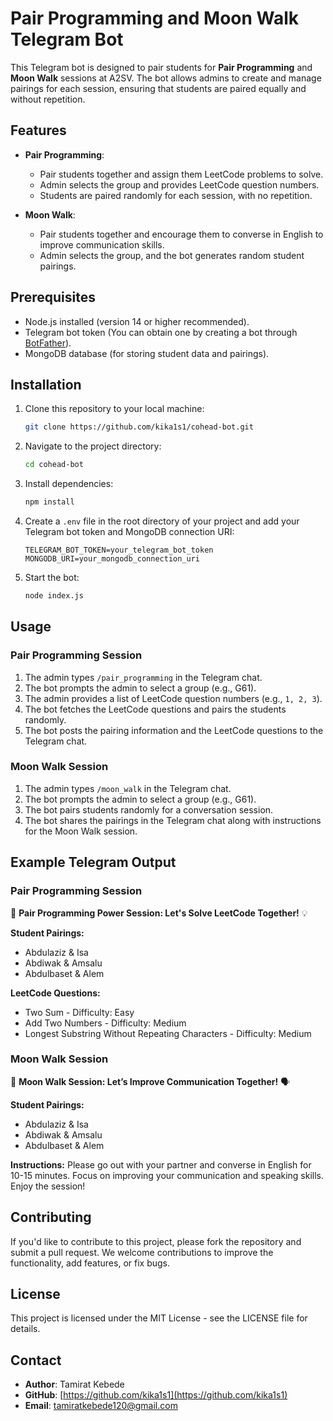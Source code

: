 # Pair Programming and Moon Walk Telegram Bot

This Telegram bot is designed to pair students for **Pair Programming** and **Moon Walk** sessions at A2SV. The bot allows admins to create and manage pairings for each session, ensuring that students are paired equally and without repetition.

## Features

- **Pair Programming**:
  - Pair students together and assign them LeetCode problems to solve.
  - Admin selects the group and provides LeetCode question numbers.
  - Students are paired randomly for each session, with no repetition.
  
- **Moon Walk**:
  - Pair students together and encourage them to converse in English to improve communication skills.
  - Admin selects the group, and the bot generates random student pairings.

## Prerequisites

- Node.js installed (version 14 or higher recommended).
- Telegram bot token (You can obtain one by creating a bot through [BotFather](https://core.telegram.org/bots#botfather)).
- MongoDB database (for storing student data and pairings).

## Installation

1. Clone this repository to your local machine:

    ```bash
    git clone https://github.com/kika1s1/cohead-bot.git
    ```

2. Navigate to the project directory:

    ```bash
    cd cohead-bot
    ```

3. Install dependencies:

    ```bash
    npm install
    ```

4. Create a `.env` file in the root directory of your project and add your Telegram bot token and MongoDB connection URI:

    ```env
    TELEGRAM_BOT_TOKEN=your_telegram_bot_token
    MONGODB_URI=your_mongodb_connection_uri
    ```

5. Start the bot:

    ```bash
    node index.js
    ```

## Usage

### Pair Programming Session

1. The admin types `/pair_programming` in the Telegram chat.
2. The bot prompts the admin to select a group (e.g., G61).
3. The admin provides a list of LeetCode question numbers (e.g., `1, 2, 3`).
4. The bot fetches the LeetCode questions and pairs the students randomly.
5. The bot posts the pairing information and the LeetCode questions to the Telegram chat.

### Moon Walk Session

1. The admin types `/moon_walk` in the Telegram chat.
2. The bot prompts the admin to select a group (e.g., G61).
3. The bot pairs students randomly for a conversation session.
4. The bot shares the pairings in the Telegram chat along with instructions for the Moon Walk session.

## Example Telegram Output

### Pair Programming Session

🚀 **Pair Programming Power Session: Let's Solve LeetCode Together!** 💡

**Student Pairings:**

- Abdulaziz & Isa
- Abdiwak & Amsalu
- Abdulbaset & Alem

**LeetCode Questions:**

- Two Sum - Difficulty: Easy
- Add Two Numbers - Difficulty: Medium
- Longest Substring Without Repeating Characters - Difficulty: Medium

### Moon Walk Session

🌟 **Moon Walk Session: Let’s Improve Communication Together!** 🗣️

**Student Pairings:**

- Abdulaziz & Isa
- Abdiwak & Amsalu
- Abdulbaset & Alem

**Instructions:**
Please go out with your partner and converse in English for 10-15 minutes. Focus on improving your communication and speaking skills. Enjoy the session!

## Contributing

If you'd like to contribute to this project, please fork the repository and submit a pull request. We welcome contributions to improve the functionality, add features, or fix bugs.

## License

This project is licensed under the MIT License - see the LICENSE file for details.

## Contact

- **Author**: Tamirat Kebede
- **GitHub**: [https://github.com/kika1s1](https://github.com/kika1s1)
- **Email**: tamiratkebede120@gmail.com